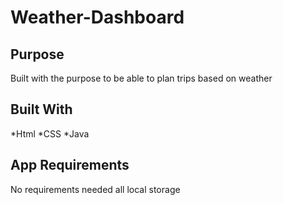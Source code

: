 # Weather-Dashboard

## Purpose
Built with the purpose to be able to plan trips based on weather

## Built With
*Html
*CSS
*Java

## App Requirements
No requirements needed all local storage


